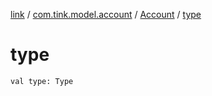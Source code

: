 [link](../../index.md) / [com.tink.model.account](../index.md) / [Account](index.md) / [type](./type.md)

# type

`val type: Type`